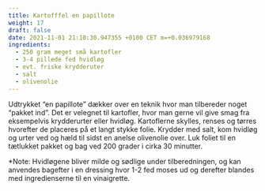 ```yaml
---
title: Kartofffel en papillote
weight: 17
draft: false
date: 2021-11-01 21:10:30.947355 +0100 CET m=+0.036979168
ingredients:
  - 250 gram meget små kartofler 
  - 3-4 pillede fed hvidløg
  - evt. friske krydderuter
  - salt
  - olivenolie
---
```


Udtrykket “en papillote” dækker over en teknik hvor man tilbereder noget “pakket ind”. Det er velegnet til kartofler, hvor man gerne vil give smag fra eksempelvis krydderurter eller hvidløg. Kartoflerne skylles, renses og tørres hvorefter de placeres på et langt stykke folie. Krydder med salt, kom hvidløg og urter ved og hæld til sidst en anelse olivenolie over. Luk foliet til en tætlukket pakket og bag ved 200 grader i cirka 30 minutter. 

*Note: Hvidløgene bliver milde og sødlige under tilberedningen, og kan anvendes bagefter i en dressing hvor 1-2 fed moses ud og derefter blandes med ingredienserne til en vinaigrette.  